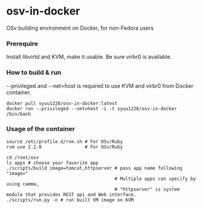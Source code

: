 # osv-in-docker
OSv building environment on Docker, for non-Fedora users

### Prerequire

Install libvirtd and KVM, make it usable. Be sure virbr0 is available.

### How to build & run

--privileged and --net=host is required to use KVM and virbr0 from Docker container.
```
docker pull syuu1228/osv-in-docker:latest
docker run --privileged --net=host -i -t syuu1228/osv-in-docker /bin/bash
```

### Usage of the container
```
source /etc/profile.d/rvm.sh # For OSv/Ruby
rvm use 2.2.0                # For OSv/Ruby

cd /root/osv
ls apps # choose your favorite app
./scripts/build image=tomcat,httpserver # pass app name following "image="
                                        # Multiple apps can specify by using camma,
                                        # "httpserver" is system module that provides REST api and Web interface.
./scripts/run.py -n # run built VM image on KVM
```



